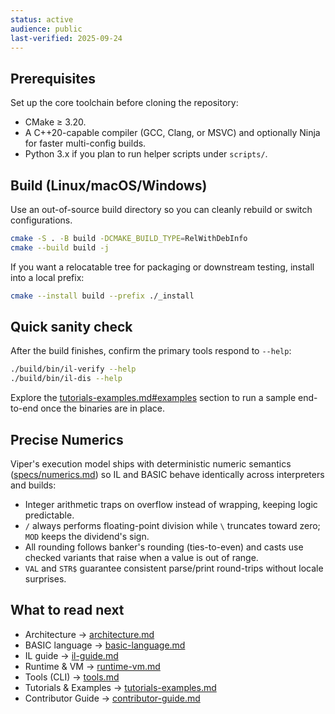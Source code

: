 ```yaml
---
status: active
audience: public
last-verified: 2025-09-24
---
```


## Prerequisites

Set up the core toolchain before cloning the repository:
- CMake ≥ 3.20.
- A C++20-capable compiler (GCC, Clang, or MSVC) and optionally Ninja for faster multi-config builds.
- Python 3.x if you plan to run helper scripts under `scripts/`.

## Build (Linux/macOS/Windows)

Use an out-of-source build directory so you can cleanly rebuild or switch configurations.

```sh
cmake -S . -B build -DCMAKE_BUILD_TYPE=RelWithDebInfo
cmake --build build -j
```

If you want a relocatable tree for packaging or downstream testing, install into a local prefix:

```sh
cmake --install build --prefix ./_install
```

## Quick sanity check

After the build finishes, confirm the primary tools respond to `--help`:

```sh
./build/bin/il-verify --help
./build/bin/il-dis --help
```

Explore the [tutorials-examples.md#examples](tutorials-examples.md#examples) section to run a sample end-to-end once the binaries are in place.

## Precise Numerics

Viper's execution model ships with deterministic numeric semantics ([specs/numerics.md](specs/numerics.md)) so IL and BASIC behave identically across interpreters and builds:

- Integer arithmetic traps on overflow instead of wrapping, keeping logic predictable.
- `/` always performs floating-point division while `\` truncates toward zero; `MOD` keeps the dividend's sign.
- All rounding follows banker's rounding (ties-to-even) and casts use checked variants that raise when a value is out of range.
- `VAL` and `STR$` guarantee consistent parse/print round-trips without locale surprises.

## What to read next

- Architecture → [architecture.md](architecture.md)
- BASIC language → [basic-language.md](basic-language.md)
- IL guide → [il-guide.md](il-guide.md)
- Runtime & VM → [runtime-vm.md](runtime-vm.md)
- Tools (CLI) → [tools.md](tools.md)
- Tutorials & Examples → [tutorials-examples.md](tutorials-examples.md)
- Contributor Guide → [contributor-guide.md](contributor-guide.md)
